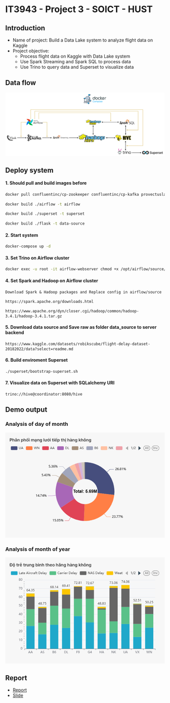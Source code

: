 # IT3943 - Project 3 - SOICT - HUST

## Introduction
<ul>
  <li>Name of project: Build a Data Lake system to analyze flight data on Kaggle</li>
  <li>Project objective:
    <ul>
      <li>Process flight data on Kaggle with Data Lake system</li>
      <li>Use Spark Streaming and Spark SQL to process data</li>
      <li>Use Trino to query data and Superset to visualize data</li>
    </ul>  
  </li>
</ul>

## Data flow
  <img src="https://github.com/Tran-Ngoc-Bao/Process_Flight_Data/blob/master/pictures/system.png">

## Deploy system
#### 1. Should pull and build images before
```sh
docker pull confluentinc/cp-zookeeper confluentinc/cp-kafka provectuslabs/kafka-ui postgres bde2020/hadoop-namenode:2.0.0-hadoop3.2.1-java8 bde2020/hadoop-datanode:2.0.0-hadoop3.2.1-java8 bde2020/hadoop-resourcemanager:2.0.0-hadoop3.2.1-java8 bde2020/hadoop-nodemanager:2.0.0-hadoop3.2.1-java8 bde2020/hadoop-historyserver:2.0.0-hadoop3.2.1-java8 bde2020/hive:2.3.2-postgresql-metastore bde2020/hive-metastore-postgresql:2.3.0 trinodb/trino:457
```
```sh
docker build ./airflow -t airflow
```
```sh
docker build ./superset -t superset
```
```sh
docker build ./flask -t data-source
```

#### 2. Start system
```sh
docker-compose up -d
```

#### 3. Set Trino on Airflow cluster
```sh
docker exec -u root -it airflow-webserver chmod +x /opt/airflow/source/trino; docker exec -u root -it airflow-scheduler chmod +x /opt/airflow/source/trino
```

#### 4. Set Spark and Hadoop on Airflow cluster
```
Download Spark & Hadoop packages and Replace config in airflow/source
```
```
https://spark.apache.org/downloads.html
```
```
https://www.apache.org/dyn/closer.cgi/hadoop/common/hadoop-3.4.1/hadoop-3.4.1.tar.gz
```

#### 5. Download data source and Save raw as folder data_source to server backend
```
https://www.kaggle.com/datasets/robikscube/flight-delay-dataset-20182022/data?select=readme.md
```

#### 6. Build enviroment Superset
```sh
./superset/bootstrap-superset.sh
```
  
#### 7. Visualize data on Superset with SQLalchemy URI
```
trino://hive@coordinator:8080/hive
```

## Demo output
### Analysis of day of month
  <img src="https://github.com/Tran-Ngoc-Bao/Process_Flight_Data/blob/master/pictures/charts/phan-ph%E1%BB%91i-m%E1%BA%A1ng-l%C6%B0%E1%BB%9Bi-ti%E1%BA%BFp-th%E1%BB%8B-hang-khong-2024-11-30T14-42-52.691Z.jpg">

### Analysis of month of year
  <img src="https://github.com/Tran-Ngoc-Bao/Process_Flight_Data/blob/master/pictures/charts/d%E1%BB%99-tr%E1%BB%85-trung-binh-theo-hang-hang-khong-2024-11-30T15-13-50.328Z.jpg">

## Report
<ul>
  <li><a href="https://github.com/Tran-Ngoc-Bao/Process_Flight_Data/blob/master/pictures/report/report.pdf">Report</a></li>
  <li><a href="https://github.com/Tran-Ngoc-Bao/Process_Flight_Data/blob/master/pictures/report/slide.pptx">Slide</a></li>
</ul>
